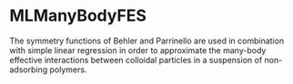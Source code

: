# MLManyBodyFES
The symmetry functions of Behler and Parrinello are used in combination with simple linear regression in order to approximate the many-body effective interactions between colloidal particles in a suspension of non-adsorbing polymers.
